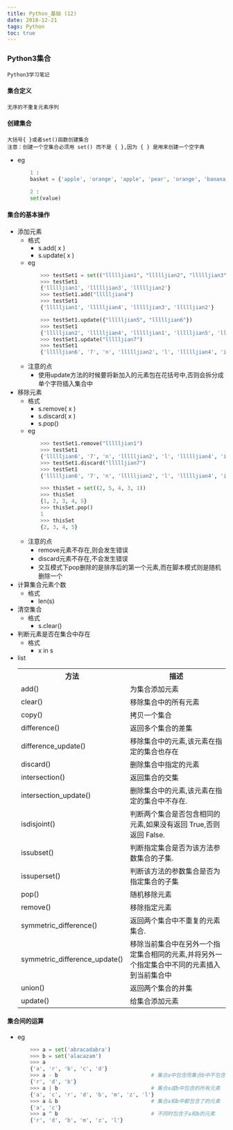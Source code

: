 ```yaml
---
title: Python_基础 (12)
date: 2018-12-21
tags: Python
toc: true
---
```


### Python3集合
    Python3学习笔记

<!-- more -->

#### 集合定义
    无序的不重复元素序列

#### 创建集合
    大括号{ }或者set()函数创建集合
    注意：创建一个空集合必须用 set() 而不是 { },因为 { } 是用来创建一个空字典
- eg
    ```python
        1 :
        basket = {'apple', 'orange', 'apple', 'pear', 'orange', 'banana'}

        2 :
        set(value)
    ```

#### 集合的基本操作
- 添加元素
    * 格式
        * s.add( x )
        * s.update( x )
    * eg
        ```python
            >>> testSet1 = set(("llllljian1", "llllljian2", "llllljian3"))
            >>> testSet1
            {'llllljian1', 'llllljian3', 'llllljian2'}
            >>> testSet1.add("llllljian4")
            >>> testSet1
            {'llllljian1', 'llllljian4', 'llllljian3', 'llllljian2'}

            >>> testSet1.update({"llllljian5", "llllljian6"})
            >>> testSet1
            {'llllljian2', 'llllljian4', 'llllljian1', 'llllljian5', 'llllljian6', 'llllljian3'}
            >>> testSet1.update("llllljian7")
            >>> testSet1
            {'llllljian6', '7', 'n', 'llllljian2', 'l', 'llllljian4', 'i', 'llllljian5', 'a', 'j', 'llllljian1', 'llllljian3'}
        ```
    * 注意的点
        * 使用update方法的时候要将新加入的元素包在花括号中,否则会拆分成单个字符插入集合中
- 移除元素
    * 格式
        * s.remove( x )
        * s.discard( x )
        * s.pop() 
    * eg
        ```python
            >>> testSet1.remove("llllljian1")
            >>> testSet1
            {'llllljian6', '7', 'n', 'llllljian2', 'l', 'llllljian4', 'i', 'llllljian5', 'a', 'j', 'llllljian3'}
            >>> testSet1.discard("llllljian7")
            >>> testSet1
            {'llllljian6', '7', 'n', 'llllljian2', 'l', 'llllljian4', 'i', 'llllljian5', 'a', 'j', 'llllljian3'}

            >>> thisSet = set((2, 5, 4, 3, 1))
            >>> thisSet
            {1, 2, 3, 4, 5}
            >>> thisSet.pop()
            1
            >>> thisSet
            {2, 3, 4, 5}
        ```
    * 注意的点
        * remove元素不存在,则会发生错误
        * discard元素不存在,不会发生错误
        * 交互模式下pop删除的是排序后的第一个元素,而在脚本模式则是随机删除一个
- 计算集合元素个数
    * 格式
        * len(s)
- 清空集合
    * 格式
        * s.clear()
- 判断元素是否在集合中存在
    * 格式
        * x in s
- list
    <table class="reference"><tbody><tr><th>方法</th><th>描述</th></tr><tr><td>add()</td><td>为集合添加元素</td></tr><tr><td>clear()</td><td>移除集合中的所有元素</td></tr><tr><td>copy()</td><td>拷贝一个集合</td></tr><tr><td>difference()</td><td>返回多个集合的差集</td></tr><tr><td>difference_update()</td><td>移除集合中的元素,该元素在指定的集合也存在</td></tr><tr><td>discard()</td><td>删除集合中指定的元素</td></tr><tr><td>intersection()</td><td>返回集合的交集</td></tr><tr><td>intersection_update()</td><td>  删除集合中的元素,该元素在指定的集合中不存在.</td></tr><tr><td>isdisjoint()</td><td>判断两个集合是否包含相同的元素,如果没有返回 True,否则返回 False.</td></tr><tr><td>issubset()</td><td>判断指定集合是否为该方法参数集合的子集.</td></tr><tr><td>issuperset()</td><td>判断该方法的参数集合是否为指定集合的子集</td></tr><tr><td>pop()</td><td>随机移除元素</td></tr><tr><td>remove()</td><td>移除指定元素</td></tr><tr><td>symmetric_difference()</td><td>返回两个集合中不重复的元素集合.</td></tr><tr><td>symmetric_difference_update()</td><td>  移除当前集合中在另外一个指定集合相同的元素,并将另外一个指定集合中不同的元素插入到当前集合中</td></tr><tr><td>union()</td><td>返回两个集合的并集</td></tr><tr><td>update()</td><td>给集合添加元素</td></tr></tbody></table>

#### 集合间的运算
- eg
    ```python
        >>> a = set('abracadabra')
        >>> b = set('alacazam')
        >>> a                                  
        {'a', 'r', 'b', 'c', 'd'}
        >>> a - b                              # 集合a中包含而集合b中不包含的元素
        {'r', 'd', 'b'}
        >>> a | b                              # 集合a或b中包含的所有元素
        {'a', 'c', 'r', 'd', 'b', 'm', 'z', 'l'}
        >>> a & b                              # 集合a和b中都包含了的元素
        {'a', 'c'}
        >>> a ^ b                              # 不同时包含于a和b的元素
        {'r', 'd', 'b', 'm', 'z', 'l'}
    ```





